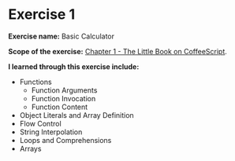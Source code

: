Exercise 1
===========
**Exercise name:** Basic Calculator

**Scope of the exercise:** [Chapter 1 - The Little Book on CoffeeScript](https://www.goodreads.com/book/show/13506289-the-little-book-on-coffeescript).

**I learned through this exercise include:**

* Functions
  * Function Arguments
  * Function Invocation
  * Function Content
* Object Literals and Array Definition
* Flow Control
* String Interpolation
* Loops and Comprehensions
* Arrays